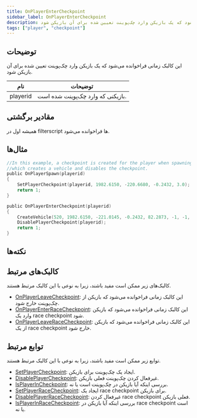 ```yaml
---
title: OnPlayerEnterCheckpoint
sidebar_label: OnPlayerEnterCheckpoint
description: این کالبک زمانی فراخوانده می‌شود که یک بازیکن وارد چک‌پوینت تعیین شده برای آن بازیکن شود.
tags: ["player", "checkpoint"]
---
```


## توضیحات

این کالبک زمانی فراخوانده می‌شود که یک بازیکن وارد چک‌پوینت تعیین شده برای آن بازیکن شود.

| نام      | توضیحات                               |
| -------- | -------------------------------------- |
| playerid | بازیکنی که وارد چک‌پوینت شده است.     |

## مقادیر برگشتی

همیشه اول در filterscript ها فراخوانده می‌شود.

## مثال‌ها

```c
//In this example, a checkpoint is created for the player when spawning,
//which creates a vehicle and disables the checkpoint.
public OnPlayerSpawn(playerid)
{
    SetPlayerCheckpoint(playerid, 1982.6150, -220.6680, -0.2432, 3.0);
    return 1;
}

public OnPlayerEnterCheckpoint(playerid)
{
    CreateVehicle(520, 1982.6150, -221.0145, -0.2432, 82.2873, -1, -1, 60000);
    DisablePlayerCheckpoint(playerid);
    return 1;
}
```

## نکته‌ها

<TipNPCCallbacks />

## کالبک‌های مرتبط

کالبک‌های زیر ممکن است مفید باشند، زیرا به نوعی با این کالبک مرتبط هستند.

- [OnPlayerLeaveCheckpoint](OnPlayerLeaveCheckpoint): این کالبک زمانی فراخوانده می‌شود که بازیکن از چک‌پوینت خارج شود.
- [OnPlayerEnterRaceCheckpoint](OnPlayerEnterRaceCheckpoint): این کالبک زمانی فراخوانده می‌شود که بازیکن وارد یک race checkpoint شود.
- [OnPlayerLeaveRaceCheckpoint](OnPlayerLeaveRaceCheckpoint): این کالبک زمانی فراخوانده می‌شود که بازیکن از یک race checkpoint خارج شود.

## توابع مرتبط

توابع زیر ممکن است مفید باشند، زیرا به نوعی با این کالبک مرتبط هستند.

- [SetPlayerCheckpoint](../functions/SetPlayerCheckpoint): ایجاد یک چک‌پوینت برای بازیکن.
- [DisablePlayerCheckpoint](../functions/DisablePlayerCheckpoint): غیرفعال کردن چک‌پوینت فعلی بازیکن.
- [IsPlayerInCheckpoint](../functions/IsPlayerInCheckpoint): بررسی اینکه آیا بازیکن در چک‌پوینت است یا نه.
- [SetPlayerRaceCheckpoint](../functions/SetPlayerRaceCheckpoint): ایجاد یک race checkpoint برای بازیکن.
- [DisablePlayerRaceCheckpoint](../functions/DisablePlayerRaceCheckpoint): غیرفعال کردن race checkpoint فعلی بازیکن.
- [IsPlayerInRaceCheckpoint](../functions/IsPlayerInRaceCheckpoint): بررسی اینکه آیا بازیکن در race checkpoint است یا نه.